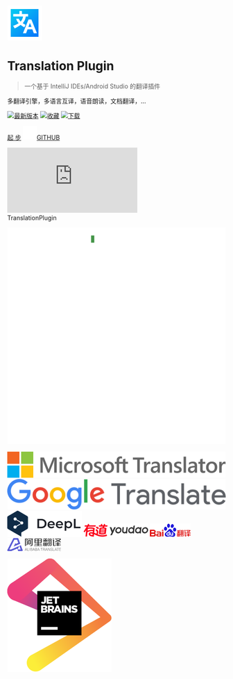 ![logo](img/logo.svg ':size=96x96 :class=logo')

<h1>Translation Plugin</h1>

> 一个基于 IntelliJ IDEs/Android Studio 的翻译插件

多翻译引擎，多语言互译，语音朗读，文档翻译，...

<div class="badges">

[![最新版本][badge:last-version]][gh:last-release]
[![收藏][badge:stars]][jb:translation-plugin]
[![下载][badge:downloads]][jb:translation-plugin]

</div>

<div class="buttons unselectable">

[起 步](/docs)
[![GITHUB](img/github.svg ':class=icon :size=2emx2em')GITHUB](https://github.com/YiiGuxing/TranslationPlugin ':class=github-button')

</div>
<div class="button--plugin-installation">
  <iframe src="https://plugins.jetbrains.com/embeddable/install/8579" frameborder="none"></iframe>
</div>

<div class="idea-frame" oncontextmenu="return false;" ondragstart="return false;">
<div class="frame-header">TranslationPlugin</div>

![截图](img/screenshot.gif ':size=550x545')

<div class="frame-footer"></div>
</div>

<div class="translator-logo">

[![微软翻译](img/microsoft_translator_logo.svg ':size=252x30')](https://www.bing.com/translator '微软翻译')
[![谷歌翻译](img/google_translate_logo.svg ':size=215x30')](https://translate.google.com '谷歌翻译')
[![DeepL翻译](img/deepl_translate_logo.svg ':size=86x30')](https://www.deepl.com 'DeepL翻译')
[![有道翻译](img/youdao_translate_logo.png ':size=149x30')](https://ai.youdao.com '有道翻译')
[![百度翻译](img/baidu_translate_logo.png ':size=94x30')](https://fanyi-api.baidu.com '百度翻译')
[![阿里翻译](img/ali_translate_logo.png ':size=124x30')](https://translate.alibaba.com '阿里翻译')

</div>

<div class="jetbrains-logo">

[![JetBrains](img/jetbrains.svg)](https://www.jetbrains.com/?from=TranslationPlugin ':size=150x163 开发由 JetBrains 提供支持')

</div>

[badge:last-version]: https://img.shields.io/github/v/release/YiiGuxing/TranslationPlugin?style=flat-square&color=007AC1&sort=semver&label=%E6%9C%80%E6%96%B0%E7%89%88%E6%9C%AC

[badge:stars]: https://img.shields.io/github/stars/YiiGuxing/TranslationPlugin?logo=github&style=flat-square&color=009688&label=%E6%94%B6%E8%97%8F

[badge:downloads]: https://img.shields.io/jetbrains/plugin/d/8579?style=flat-square&label=%E4%B8%8B%E8%BD%BD

[gh:last-release]: https://github.com/YiiGuxing/TranslationPlugin/releases/latest

[jb:translation-plugin]: https://github.com/YiiGuxing/TranslationPlugin